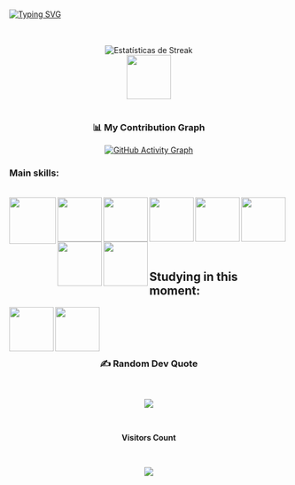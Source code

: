 <br>
 
 [![Typing SVG](https://readme-typing-svg.herokuapp.com?font=Fira+Code&weight=300&size=50&duration=4000&pause=1000&color=FFF&center=true&vCenter=true&random=false&width=1000&lines=welcome:;Hello%2C+my+name+is+Michael+Pereira;I'm+23+years+old;I'm+a+Software+Developer;I'm+from+Brazil;%3A)](https://git.io/typing-svg)

<br>




 

<br>

<div align="center">
  <img src="https://github-readme-streak-stats.herokuapp.com/?user=MichaelPereiraz&theme=dark&hide_border=false" alt="Estatísticas de Streak" />
</div>



<div align="center"> 


</a>


 
</a>


<a >
<img align="center"  
</a>
<br>


<a  href="https://www.linkedin.com/in/maikom-michael/" target=_blank>
<img align="center"  height="80" width="80" src="https://github.com/carolbarbosa101/carolbarbosa101/assets/44561610/bc26a6f8-f0d3-4f15-82e1-55680c48f269">
</a>

</div>
<br>

<div align="center">

### 📊 My Contribution Graph

[![GitHub Activity Graph](https://github-readme-activity-graph.vercel.app/graph?username=MichaelPereiraz&bg_color=000000&color=ffffff&line=ffffff&point=ffffff&area=true&area_color=1a1a1a&custom_title=JoaoPaulo's%20Contributions&hide_border=true&radius=8)](https://github.com/ashutosh00710/github-readme-activity-graph)

</div>

### Main skills:
<br>
<div align="left"> 
<img align="left" height="84" width="84" src="https://skillicons.dev/icons?i=javascript">

<img align="left" height="80" width="80" src="https://skillicons.dev/icons?i=css">

<img align="left"  height="80" width="80" src="https://skillicons.dev/icons?i=html">

<img align="left"  height="80" width="80" src="https://skillicons.dev/icons?i=react">

<img align="left"  height="80" width="80" src="https://github.com/carolbarbosa101/carolbarbosa101/assets/44561610/2a52f515-32c0-419a-8550-d196743d93dd">

<img align="left"  height="80" width="80" src="https://skillicons.dev/icons?i=angular">

<img align="left"  height="80" width="80" src="https://skillicons.dev/icons?i=git">

<img align="left"  height="80" width="80" src="https://skillicons.dev/icons?i=next">






</div>

<br>
<br> 
<br>
<br>
<br>
<br> 


<h2 align="left"> Studying in this moment: </h2>


<div align="left"> 

<img align="left"  height="80" width="80" src="https://skillicons.dev/icons?i=java">

<img align="left"  height="80" width="80" src="https://skillicons.dev/icons?i=spring">



</div>

<br>
<br>
<br>
<br>

<div align="center">

### ✍️ Random Dev Quote
<br>

![](https://quotes-github-readme.vercel.app/api?type=horizontal&theme=dark)

</div>
<div align="center">
  


<br>
<p align="centre"><b>Visitors Count</b></p> 
<br>
  
<p align="center"><img align="center" src="https://visit-counter.vercel.app/counter.png?page=https://github.com/MichaelPereiraz?tab=overview&from=2024-11-01&to=2024-11-01&s=50&c=db006a&bg=00000000&no=7&ff=digi&tb=Visits%3A++&ta=" /></p> 
<br>
</div>


<div align="center">
<h3>
<img align="center" >
</a>
</div>

<br>
<br> 











